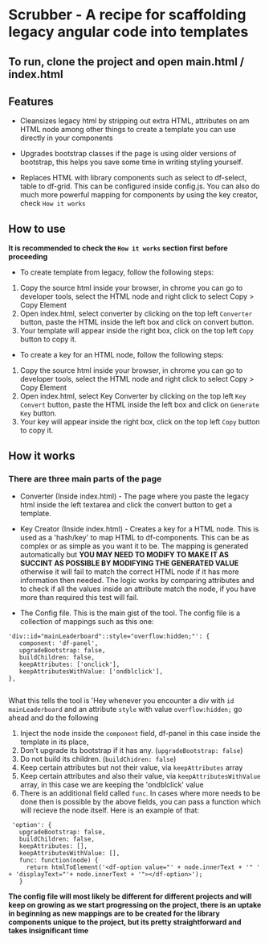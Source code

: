 # Scrubber - A recipe for scaffolding legacy angular code into templates

## To run, clone the project and open main.html / index.html

## Features

- Cleansizes legacy html by stripping out extra HTML, attributes on am HTML node among other things to create a template you can use directly in your components

- Upgrades bootstrap classes if the page is using older versions of bootstrap, this helps you save some time in writing styling yourself.

- Replaces HTML with library components such as select to df-select, table to df-grid. This can be configured inside config.js. You can also do much more powerful mapping for components by using the key creator, check ```How it works```

## How to use
**It is recommended to check the ```How it works``` section first before proceeding**
- To create template from legacy, follow the following steps:
1. Copy the source html inside your browser, in chrome you can go to developer tools, select the HTML node and right click to select Copy > Copy Element
2. Open index.html, select converter by clicking on the top left ```Converter``` button, paste the HTML inside the left box and click on convert button.
3. Your template will appear inside the right box, click on the top left ```Copy``` button to copy it.

- To create a key for an HTML node, follow the following steps: 
1. Copy the source html inside your browser, in chrome you can go to developer tools, select the HTML node and right click to select Copy > Copy Element
2. Open index.html, select Key Converter by clicking on the top left ```Key Convert``` button, paste the HTML inside the left box and click on ```Generate Key``` button.
3. Your key will appear inside the right box, click on the top left ```Copy``` button to copy it.

## How it works

### There are three main parts of the page

- Converter (Inside index.html) - The page where you paste the legacy html inside the left textarea and click the convert button to get a template.

- Key Creator (Inside index.html) - Creates a key for a HTML node. This is used as a 'hash/key' to map HTML to df-components. This can be as complex or as simple as you want it to be. The mapping is generated automatically but **YOU MAY NEED TO MODIFY TO MAKE IT AS SUCCINT AS POSSIBLE BY MODIFYING THE GENERATED VALUE** otherwise it will fail to match the correct HTML node if it has more information then needed. The logic works by comparing attributes and to check if all the values inside an attribute match the node, if you have more than required this test will fail.

- The Config file. This is the main gist of the tool. The config file is a collection of mappings such as this one:

```
'div::id="mainLeaderboard"::style="overflow:hidden;"': {
   component: 'df-panel',
   upgradeBootstrap: false,
   buildChildren: false,
   keepAttributes: ['onclick'],
   keepAttributesWithValue: ['ondblclick'],
},
  
 ```
 
 What this tells the tool is 'Hey whenever you encounter a div with ```id``` ```mainLeaderboard``` and an attribute ```style``` with value ```overflow:hidden;``` go ahead and do the following
 
 1. Inject the node inside the ```component``` field, df-panel in this case inside the template in its place,
 2. Don't upgrade its bootstrap if it has any. (```upgradeBootstrap: false```)
 3. Do not build its children. (```buildChidren: false```)
 4. Keep certain attributes but not their value, via ```keepAttributes``` array
 5. Keep certain attributes and also their value, via ```keepAttributesWithValue``` array, in this case we are keeping the 'ondblclick' value
 6. There is an additional field called ```func```. In cases where more needs to be done then is possible by the above fields, you can pass a function which will recieve the node itself. Here is an example of that:
 ```
  'option': {
    upgradeBootstrap: false,
    buildChildren: false,
    keepAttributes: [],
    keepAttributesWithValue: [],
    func: function(node) {
      return htmlToElement('<df-option value="' + node.innerText + '" ' + 'displayText="'+ node.innerText + '"></df-option>');
    }
   ```
**The config file will most likely be different for different projects and will keep on growing as we start progressing on the project, there is an uptake in beginning as new mappings are to be created for the library components unique to the project, but its pretty straightforward and takes insignificant time** 
